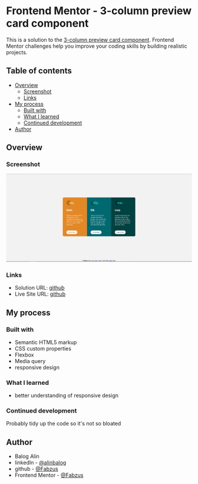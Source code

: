 # Frontend Mentor - 3-column preview card component

This is a solution to the [3-column preview card component](https://www.frontendmentor.io/challenges/3column-preview-card-component-pH92eAR2-). Frontend Mentor challenges help you improve your coding skills by building realistic projects.

## Table of contents

- [Overview](#overview)
  - [Screenshot](#screenshot)
  - [Links](#links)
- [My process](#my-process)
  - [Built with](#built-with)
  - [What I learned](#what-i-learned)
  - [Continued development](#continued-development)
- [Author](#author)

## Overview

### Screenshot

![My_solution](./images/solution.PNG)

### Links

- Solution URL: [github](https://github.com/Fabzus/qr-code-challenge.github.io)
- Live Site URL: [github](https://fabzus.github.io/qr-code-challenge.github.io/)

## My process

### Built with

- Semantic HTML5 markup
- CSS custom properties
- Flexbox
- Media query
- responsive design

### What I learned

- better understanding of responsive design

### Continued development

Probably tidy up the code so it's not so bloated

## Author

- Balog Alin
- linkedIn - [@alinbalog](https://www.linkedin.com/in/alinbalog/)
- github - [@Fabzus](https://github.com/Fabzus)
- Frontend Mentor - [@Fabzus](https://www.frontendmentor.io/profile/Fabzus)
